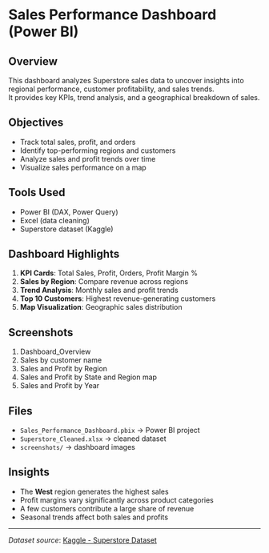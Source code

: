 # Sales Performance Dashboard (Power BI)

##  Overview
This dashboard analyzes Superstore sales data to uncover insights into regional performance, customer profitability, and sales trends.  
It provides key KPIs, trend analysis, and a geographical breakdown of sales.

##  Objectives
- Track total sales, profit, and orders
- Identify top-performing regions and customers
- Analyze sales and profit trends over time
- Visualize sales performance on a map

##  Tools Used
- Power BI (DAX, Power Query)
- Excel (data cleaning)
- Superstore dataset (Kaggle)

##  Dashboard Highlights
1. **KPI Cards**: Total Sales, Profit, Orders, Profit Margin %
2. **Sales by Region**: Compare revenue across regions
3. **Trend Analysis**: Monthly sales and profit trends
4. **Top 10 Customers**: Highest revenue-generating customers
5. **Map Visualization**: Geographic sales distribution

##  Screenshots
1. Dashboard_Overview
2. Sales by customer name
3. Sales and Profit by Region
4. Sales and Profit by State and Region map
5. Sales and Profit by Year
##  Files
- `Sales_Performance_Dashboard.pbix` → Power BI project
- `Superstore_Cleaned.xlsx` → cleaned dataset
- `screenshots/` → dashboard images

##  Insights
- The **West** region generates the highest sales
- Profit margins vary significantly across product categories
- A few customers contribute a large share of revenue
- Seasonal trends affect both sales and profits

---
 *Dataset source*: [Kaggle - Superstore Dataset](https://www.kaggle.com/datasets/vivek468/superstore-dataset-final)


